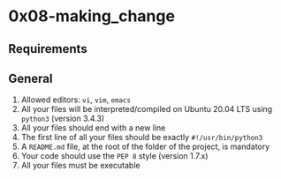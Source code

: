 # 0x08-making_change

## Requirements

## General

1. Allowed editors: `vi`, `vim`, `emacs`
2. All your files will be interpreted/compiled on Ubuntu 20.04 LTS using `python3` (version 3.4.3)
3. All your files should end with a new line
4. The first line of all your files should be exactly `#!/usr/bin/python3`
5. A `README.md` file, at the root of the folder of the project, is mandatory
6. Your code should use the `PEP 8` style (version 1.7.x)
7. All your files must be executable

